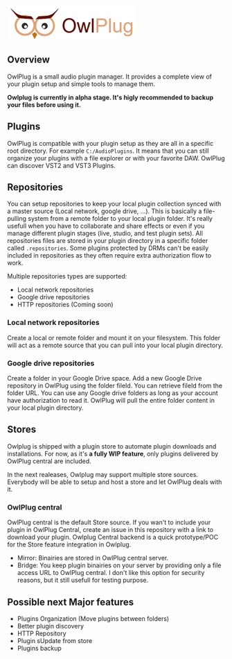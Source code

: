 ![owlplug](doc/owlplug-logo.png)


## Overview

OwlPlug is a small audio plugin manager. It provides a complete view of your plugin setup and simple tools to manage them.

**Owlplug is currently in alpha stage. It's higly recommended to backup your files before using it.**

## Plugins

OwlPlug is compatible with your plugin setup as they are all in a specific root directory. For example `C:/AudioPlugins`. It means that you can still organize your plugins with a file explorer or with your favorite DAW.
OwlPlug can discover VST2 and VST3 Plugins.


## Repositories

You can setup repositories to keep your local plugin collection synced with a master source (Local network, google drive, ...). This is basically a file-pulling system from a remote folder to your local plugin folder. It's really usefull when you have to collaborate and share effects or even if you manage different plugin stages (live, studio, and test plugin sets). All repositories files are stored in your plugin directory in a specific folder called `.repositories`. Some plugins protected by DRMs can't be easily included in repositories as they often require extra authorization flow to work. 

Multiple repositories types are supported:
* Local network repositories
* Google drive repositories
* HTTP repositories (Coming soon)


### Local network repositories

Create a local or remote folder and mount it on your filesystem. This folder will act as a remote source that you can pull into your local plugin directory.


### Google drive repositories

Create a folder in your Google Drive space. Add a new Google Drive repository in OwlPlug using the folder fileId. You can retrieve fileId from the folder URL. You can use any Google drive folders as long as your account have authorization to read it. OwlPlug will pull the entire folder content in your local plugin directory.


## Stores 

Owlplug is shipped with a plugin store to automate plugin downloads and installations.
For now, as it's **a fully WIP feature**, only plugins delivered by OwlPlug central are included. 

In the next realeases, Owlplug may support multiple store sources. Everybody will be able to setup and host a store and let OwlPlug deals with it.


### OwlPlug central

OwlPlug central is the default Store source. If you wan't to include your plugin in OwlPlug Central, create an issue in this repository with a link to download your plugin.
Owlplug Central backend is a quick prototype/POC for the Store feature integration in Owlplug.
- Mirror: Binairies are stored in OwlPlug central server.
- Bridge: You keep plugin binairies on your server by providing only a file access URL to OwlPlug central. I don't like this option for security reasons, but it still usefull for testing purpose.



## Possible next Major features

- Plugins Organization (Move plugins between folders)
- Better plugin discovery
- HTTP Repository
- Plugin sUpdate from store
- Plugins backup
